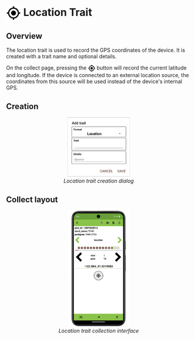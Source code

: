 <img ref="location" style="vertical-align: middle;" src="/_static/icons/formats/crosshairs-gps.png" width="40px"> Location Trait
===================================================================================

Overview
--------

The location trait is used to record the GPS coordinates of the device.
It is created with a trait name and optional details.

On the collect page, pressing the
<img ref="location" style="vertical-align: middle;" src="/_static/icons/formats/crosshairs-gps.png" width="20px">
button will record the current latitude and longitude. If the device is
connected to an external location source, the coordinates from this
source will be used instead of the device\'s internal GPS.

Creation
--------

<figure align="center" class="image">
  <img src="/_static/images/traits/formats/create_location.png" width="40%"> 
  <figcaption><i>Location trait creation dialog</i></figcaption> 
</figure>

Collect layout
--------------

<figure align="center" class="image">
  <img src="/_static/images/traits/formats/collect_location_framed.png" width="40%"> 
  <figcaption><i>Location trait collection interface</i></figcaption> 
</figure>
